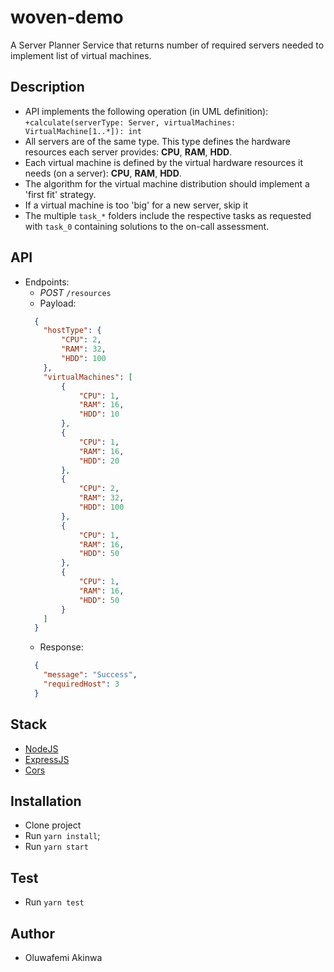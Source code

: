 # woven-demo
A Server Planner Service that returns number of required servers needed to implement list of virtual machines.


## Description
- API implements the following operation (in UML definition): `+calculate(serverType: Server, virtualMachines: VirtualMachine[1..*]): int`
- All servers are of the same type. This type defines the hardware resources each server provides: **CPU**, **RAM**, **HDD**.
- Each virtual machine is defined by the virtual hardware resources it needs (on a server):  **CPU**, **RAM**, **HDD**.
- The algorithm for the virtual machine distribution should implement a 'first fit' strategy. 
- If a virtual machine is too 'big' for a new server, skip it
- The multiple `task_*` folders include the respective tasks as requested with `task_0` containing solutions to the on-call assessment.



## API
- Endpoints: 
  - *POST* `/resources`
  - Payload: 
  ```json
    {
      "hostType": {
          "CPU": 2,
          "RAM": 32,
          "HDD": 100
      },
      "virtualMachines": [
          {
              "CPU": 1,
              "RAM": 16,
              "HDD": 10
          },
          {
              "CPU": 1,
              "RAM": 16,
              "HDD": 20
          },
          {
              "CPU": 2,
              "RAM": 32,
              "HDD": 100
          },
          {
              "CPU": 1,
              "RAM": 16,
              "HDD": 50
          },
          {
              "CPU": 1,
              "RAM": 16,
              "HDD": 50
          }
      ]
    }
    ```
    - Response: 
    ```json
      {
        "message": "Success",
        "requiredHost": 3
      }
    ```



## Stack
- [NodeJS](https://nodejs.org/)
- [ExpressJS](https://expressjs.com/)
- [Cors](https://www.npmjs.com/package/cors)


## Installation
- Clone project
- Run `yarn install`;
- Run `yarn start`


## Test
- Run `yarn test`


## Author
- Oluwafemi Akinwa